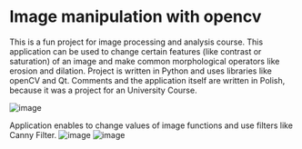 # Image manipulation with opencv
This is a fun project for image processing and analysis course. This application can be used to change certain features (like contrast or saturation) of an image and make common morphological operators like erosion and dilation. Project is written in Python and uses libraries like openCV and Qt.
Comments and the application itself are written in Polish, because it was a project for an University Course. 


![image](https://github.com/domstef/Image_manipulation_app/assets/96998028/e3e3be3b-6e96-4951-8818-d1403bccdb56)


Application enables to change values of image functions and use filters like Canny Filter.
![image](https://github.com/domstef/Image_manipulation_app/assets/96998028/43527358-9eb2-405c-b71f-8d321a12b38e)
![image](https://github.com/domstef/Image_manipulation_app/assets/96998028/7a0afacb-5bd2-4736-b3ef-3827ebdf5719)

